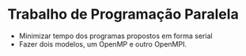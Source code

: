# Trabalho de Programação Paralela
- Minimizar tempo dos programas propostos em forma serial
- Fazer dois modelos, um OpenMP e outro OpenMPI.
